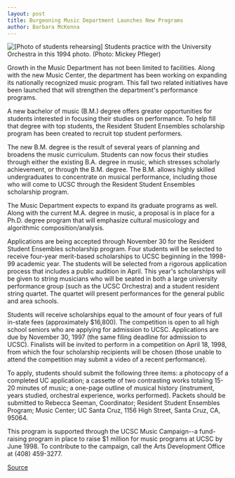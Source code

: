 ```yaml
---
layout: post
title: Burgeoning Music Department Launches New Programs
author: Barbara McKenna
---
```


![\[Photo of students rehearsing\]][1] Students practice with the University Orchestra in this 1994 photo. (Photo: Mickey Pfleger)

Growth in the Music Department has not been limited to facilities. Along with the new Music Center, the department has been working on expanding its nationally recognized music program. This fall two related initiatives have been launched that will strengthen the department's performance programs.

A new bachelor of music (B.M.) degree offers greater opportunities for students interested in focusing their studies on performance. To help fill that degree with top students, the Resident Student Ensembles scholarship program has been created to recruit top student performers.

The new B.M. degree is the result of several years of planning and broadens the music curriculum. Students can now focus their studies through either the existing B.A. degree in music, which stresses scholarly achievement, or through the B.M. degree. The B.M. allows highly skilled undergraduates to concentrate on musical performance, including those who will come to UCSC through the Resident Student Ensembles scholarship program.

The Music Department expects to expand its graduate programs as well. Along with the current M.A. degree in music, a proposal is in place for a Ph.D. degree program that will emphasize cultural musicology and algorithmic composition/analysis.

Applications are being accepted through November 30 for the Resident Student Ensembles scholarship program. Four students will be selected to receive four-year merit-based scholarships to UCSC beginning in the 1998-99 academic year. The students will be selected from a rigorous application process that includes a public audition in April. This year's scholarships will be given to string musicians who will be seated in both a large university performance group (such as the UCSC Orchestra) and a student resident string quartet. The quartet will present performances for the general public and area schools.

Students will receive scholarships equal to the amount of four years of full in-state fees (approximately $16,800). The competition is open to all high school seniors who are applying for admission to UCSC. Applications are due by November 30, 1997 (the same filing deadline for admission to UCSC). Finalists will be invited to perform in a competition on April 18, 1998, from which the four scholarship recipients will be chosen (those unable to attend the competition may submit a video of a recent performance).

To apply, students should submit the following three items: a photocopy of a completed UC application; a cassette of two contrasting works totaling 15-20 minutes of music; a one-page outline of musical history (instrument, years studied, orchestral experience, works performed). Packets should be submitted to Rebecca Seeman, Coordinator; Resident Student Ensembles Program; Music Center; UC Santa Cruz, 1156 High Street, Santa Cruz, CA, 95064\. 

This program is supported through the UCSC Music Campaign--a fund-raising program in place to raise $1 million for music programs at UCSC by June 1998\. To contribute to the campaign, call the Arts Development Office at (408) 459-3277.

[1]: http://www1.ucsc.edu/oncampus/art/music.97-11-17.gif

[Source](http://www1.ucsc.edu/oncampus/currents/97-11-17/music.htm "Permalink to Music Department launches new degree, scholarship program: 11-17-97")
